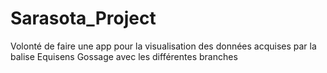 # Sarasota_Project
Volonté de faire une app pour la visualisation des données acquises par la balise Equisens
Gossage avec les différentes branches
